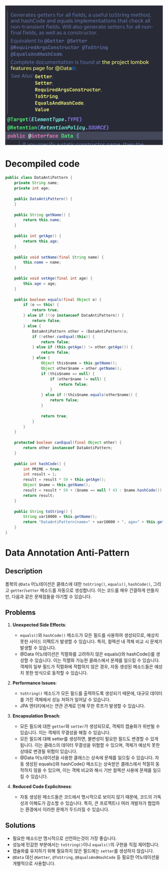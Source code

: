 

![@Data 내부](img.png)

# Decompiled code
```java
public class DataAntiPattern {
    private String name;
    private int age;

    public DataAntiPattern() {
    }

    public String getName() {
        return this.name;
    }

    public int getAge() {
        return this.age;
    }

    public void setName(final String name) {
        this.name = name;
    }

    public void setAge(final int age) {
        this.age = age;
    }

    public boolean equals(final Object o) {
        if (o == this) {
            return true;
        } else if (!(o instanceof DataAntiPattern)) {
            return false;
        } else {
            DataAntiPattern other = (DataAntiPattern)o;
            if (!other.canEqual(this)) {
                return false;
            } else if (this.getAge() != other.getAge()) {
                return false;
            } else {
                Object this$name = this.getName();
                Object other$name = other.getName();
                if (this$name == null) {
                    if (other$name != null) {
                        return false;
                    }
                } else if (!this$name.equals(other$name)) {
                    return false;
                }

                return true;
            }
        }
    }

    protected boolean canEqual(final Object other) {
        return other instanceof DataAntiPattern;
    }

    public int hashCode() {
        int PRIME = true;
        int result = 1;
        result = result * 59 + this.getAge();
        Object $name = this.getName();
        result = result * 59 + ($name == null ? 43 : $name.hashCode());
        return result;
    }

    public String toString() {
        String var10000 = this.getName();
        return "DataAntiPattern(name=" + var10000 + ", age=" + this.getAge() + ")";
    }
}

```

# Data Annotation Anti-Pattern

## Description

롬복의 `@Data` 어노테이션은 클래스에 대한 `toString()`, `equals()`, `hashCode()`, 그리고 `getter`/`setter` 메소드를 자동으로 생성합니다. 이는 코드를 매우 간결하게 만들지만, 다음과 같은 문제점들을 야기할 수 있습니다.

## Problems

1. **Unexpected Side Effects**:
   - `equals()`와 `hashCode()` 메소드가 모든 필드를 사용하여 생성되므로, 예상치 못한 사이드 이펙트가 발생할 수 있습니다. 특히, 컬렉션 내 객체 비교 시 문제가 발생할 수 있습니다.
   - @Data 어노테이션은 직렬화를 고려하지 않은 equals()와 hashCode()를 생성할 수 있습니다. 이는 직렬화 가능한 클래스에서 문제를 일으킬 수 있습니다. 객체의 일부 필드가 직렬화에 적합하지 않은 경우, 자동 생성된 메소드들은 예상치 못한 방식으로 동작할 수 있습니다.

2. **Performance Issues**:
   - `toString()` 메소드가 모든 필드를 출력하도록 생성되기 때문에, 대규모 데이터를 가진 객체에서 성능 저하가 일어날 수 있습니다.
   - JPA 엔티티에서는 연관 관계로 인해 무한 루프가 발생할 수 있습니다.

3. **Encapsulation Breach**:
   - 모든 필드에 대한 `getter`와 `setter`가 생성되므로, 객체의 캡슐화가 위반될 수 있습니다. 이는 객체의 무결성을 해칠 수 있습니다.
   - 모든 필드에 대해 setter를 생성하면, 불변성이 필요한 필드도 변경할 수 있게 됩니다. 이는 클래스의 데이터 무결성을 위협할 수 있으며, 객체가 예상치 못한 상태로 변경될 위험이 있습니다.
   - @Data 어노테이션을 사용한 클래스는 상속에 문제를 일으킬 수 있습니다. 자동 생성된 equals()와 hashCode() 메소드는 상속받은 클래스에서 적절히 동작하지 않을 수 있으며, 이는 객체 비교와 해시 기반 컬렉션 사용에 문제를 일으킬 수 있습니다.

4. **Reduced Code Explicitness**:
   - 자동 생성된 메소드들은 코드에서 명시적으로 보이지 않기 때문에, 코드의 가독성과 이해도가 감소할 수 있습니다. 특히, 큰 프로젝트나 여러 개발자가 협업하는 환경에서 이러한 문제가 두드러질 수 있습니다.

## Solutions

- 필요한 메소드만 명시적으로 선언하는것이 가장 좋습니다.
- 성능에 민감한 부분에서는 `toString()`이나 `equals()`의 구현을 직접 제어합니다.
- 캡슐화를 유지하기 위해 필요하지 않은 필드에는 `setter`를 생성하지 않습니다.
- `@Data` 대신 `@Getter`, `@ToString`, `@EqualsAndHashCode` 등 필요한 어노테이션을 개별적으로 사용합니다.
